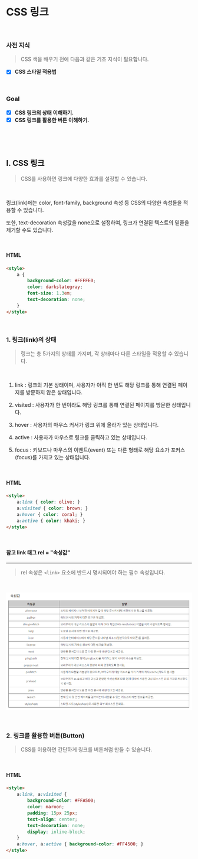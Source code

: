 #  CSS 링크

​        

### 사전 지식

> CSS 색을 배우기 전에 다음과 같은 기초 지식이 필요합니다.

- [x] **CSS 스타일 적용법**

​          

### Goal

- [x] **CSS 링크의 상태 이해하기.**
- [x] **CSS 링크를 활용한 버튼 이해하기.**

​            

​           

## I. CSS 링크

> CSS를 사용하면 링크에 다양한 효과를 설정할 수 있습니다.

​     

링크(link)에는 color, font-family, background 속성 등 CSS의 다양한 속성들을 적용할 수 있습니다.

또한, text-decoration 속성값을 none으로 설정하여, 링크가 연결된 텍스트의 밑줄을 제거할 수도 있습니다.

​    

#### HTML

```html
<style>
    a {
        background-color: #FFFFE0;
        color: darkslategray;
        font-size: 1.3em;
        text-decoration: none;
    }
</style>
```

​     

### 1. 링크(link)의 상태

> 링크는 총 5가지의 상태를 가지며, 각 상태마다 다른 스타일을 적용할 수 있습니다.

​    

1. link : 링크의 기본 상태이며, 사용자가 아직 한 번도 해당 링크를 통해 연결된 페이지를 방문하지 않은 상태입니다.

2. visited : 사용자가 한 번이라도 해당 링크를 통해 연결된 페이지를 방문한 상태입니다.

3. hover : 사용자의 마우스 커서가 링크 위에 올라가 있는 상태입니다.

4. active : 사용자가 마우스로 링크를 클릭하고 있는 상태입니다.

5. focus : 키보드나 마우스의 이벤트(event) 또는 다른 형태로 해당 요소가 포커스(focus)를 가지고 있는 상태입니다.

​      

#### HTML

```html
<style>
    a:link { color: olive; }
    a:visited { color: brown; }
    a:hover { color: coral; }
    a:active { color: khaki; }
</style>
```

​     

#### 참고 link 태그 rel  = "속성값"

____

> rel 속성은 `<link>` 요소에 반드시 명시되어야 하는 필수 속성입니다.

​     

![image-20200227225538924](../assets/image-20200227225538924.png)

​     

### 2. 링크를 활용한 버튼(Button)

> CSS를 이용하면 간단하게 링크를 버튼처럼 만들 수 있습니다.

​        

#### HTML

```html
<style>
    a:link, a:visited {
        background-color: #FFA500;
        color: maroon;
        padding: 15px 25px;
        text-align: center;
        text-decoration: none;
        display: inline-block;
    }
    a:hover, a:active { background-color: #FF4500; }
</style>
```

